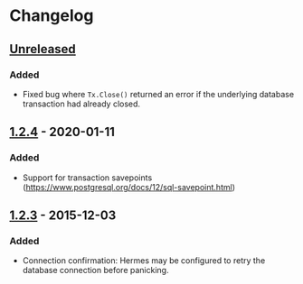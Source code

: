 # Changelog

## [Unreleased]

### Added

- Fixed bug where `Tx.Close()` returned an error if the underlying database transaction had already closed.


## [1.2.4] - 2020-01-11

### Added

- Support for transaction savepoints (https://www.postgresql.org/docs/12/sql-savepoint.html)


## [1.2.3] - 2015-12-03

### Added
- Connection confirmation: Hermes may be configured to retry the database connection before panicking. 


[Unreleased]: https://github.com/sbowman/hermes/compare/v1.2.4...HEAD
[1.2.4]: https://github.com/sbowman/hermes/compare/v1.2.3...v1.2.4
[1.2.3]: https://github.com/sbowman/hermes/compare/v1.2.2...v1.2.3
[1.2.2]: https://github.com/sbowman/hermes/compare/v1.2.1...v1.2.2
[1.2.1]: https://github.com/sbowman/hermes/compare/v1.1.0...v1.2.2
[1.1.0]: https://github.com/sbowman/hermes/compare/v1.0.0...v1.1.0
[1.0.0]: https://github.com/sbowman/hermes/releases/tag/v1.0.0
